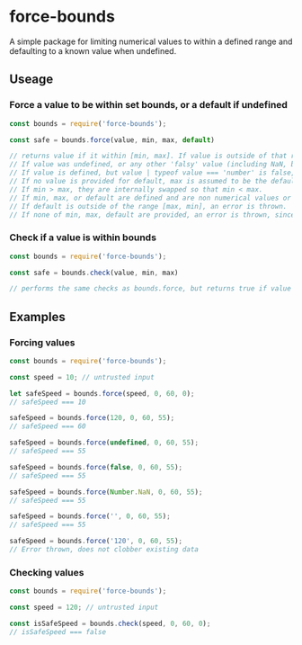 # force-bounds

A simple package for limiting numerical values to within a defined range and defaulting to a known value when undefined.

## Useage
### Force a value to be within set bounds, or a default if undefined
```javascript
const bounds = require('force-bounds');

const safe = bounds.force(value, min, max, default)

// returns value if it within [min, max]. If value is outside of that range, the closest bound is returned (like saturation).
// If value was undefined, or any other 'falsy' value (including NaN, but excluding 0), then the default value is returned.
// If value is defined, but value | typeof value === 'number' is false, then an error is thrown to prevent overwriting non-numerical defined values.
// If no value is provided for default, max is assumed to be the default, if no value is provided for max, max === min is assumed.
// If min > max, they are internally swapped so that min < max.
// If min, max, or default are defined and are non numerical values or x | x === Number.NaN is true for any of them, then the function will throw an error.
// If default is outside of the range [max, min], an error is thrown.
// If none of min, max, default are provided, an error is thrown, since that use case is meaningless and likely a mistake.
```
###  Check if a value is within bounds
```javascript
const bounds = require('force-bounds');

const safe = bounds.check(value, min, max)

// performs the same checks as bounds.force, but returns true if value would be returned, and throws an error or returns false otherwise.
```

## Examples
### Forcing values
```javascript
const bounds = require('force-bounds');

const speed = 10; // untrusted input

let safeSpeed = bounds.force(speed, 0, 60, 0);
// safeSpeed === 10

safeSpeed = bounds.force(120, 0, 60, 55);
// safeSpeed === 60

safeSpeed = bounds.force(undefined, 0, 60, 55);
// safeSpeed === 55

safeSpeed = bounds.force(false, 0, 60, 55);
// safeSpeed === 55

safeSpeed = bounds.force(Number.NaN, 0, 60, 55);
// safeSpeed === 55

safeSpeed = bounds.force('', 0, 60, 55);
// safeSpeed === 55

safeSpeed = bounds.force('120', 0, 60, 55);
// Error thrown, does not clobber existing data

```

### Checking values
```javascript
const bounds = require('force-bounds');

const speed = 120; // untrusted input

const isSafeSpeed = bounds.check(speed, 0, 60, 0);
// isSafeSpeed === false
```


